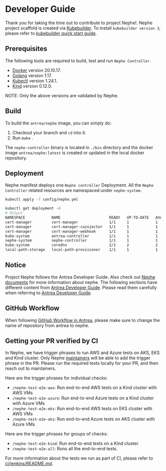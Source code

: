 # Developer Guide

Thank you for taking the time out to contribute to project Nephe!.
Nephe project scaffold is created via [Kubebuilder](https://github.com/kubernetes-sigs/kubebuilder).
To install `kubebuilder version 3`, please refer to
[kubebuilder quick start guide](https://book.kubebuilder.io/quick-start.html#installation).

## Prerequisites

The following tools are required to build, test and run `Nephe Controller`.

- [Docker](https://docs.docker.com/install/) version 20.10.17.
- [Golang](https://go.dev/dl/) version 1.17.
- [Kubectl](https://kubernetes.io/docs/tasks/tools/install-kubectl/) version 1.24.1.
- [Kind](https://kind.sigs.k8s.io/docs/user/quick-start/) version 0.12.0.

NOTE: Only the above versions are validated by Nephe.

## Build

To build the `antrea/nephe` image, you can simply do:

1. Checkout your branch and `cd` into it.
2. Run `make` .

The `nephe-controller` binary is located in `./bin` directory and the docker
image `antrea/nephe:latest` is created or updated in the local docker repository.

## Deployment

Nephe manifest deploys one `Nephe controller` Deployment. All the
`Nephe Controller` related resources are namespaced under `nephe-system`.

```bash
kubectl apply -f config/nephe.yml
```

```bash
kubectl get deployment -A
# Output
NAMESPACE            NAME                      READY   UP-TO-DATE   AVAILABLE   AGE
cert-manager         cert-manager              1/1     1            1           41m
cert-manager         cert-manager-cainjector   1/1     1            1           41m
cert-manager         cert-manager-webhook      1/1     1            1           41m
kube-system          antrea-controller         1/1     1            1           41m
nephe-system         nephe-controller          1/1     1            1           40m
kube-system          coredns                   2/2     2            2           43m
local-path-storage   local-path-provisioner    1/1     1            1           43m
```

## Notice

Project Nephe follows the Antrea Developer Guide. Also check out
[Nephe documents](docs) for more information about nephe. The following sections
have different content from [Antrea Developer Guide](https://github.com/antrea-io/antrea/blob/main/CONTRIBUTING.md).
Please read them carefully when referring to
[Antrea Developer Guide](https://github.com/antrea-io/antrea/blob/main/CONTRIBUTING.md).

## GitHub Workflow

When following [GitHub Workflow in Antrea](https://github.com/antrea-io/antrea/blob/main/CONTRIBUTING.md#github-workflow),
please make sure to change the name of repository from antrea to nephe.

## Getting your PR verified by CI

In Nephe, we have trigger phrases to run AWS and Azure tests on AKS, EKS and
Kind cluster. Only Nephe [maintainers](MAINTAINERS.md#nephe-maintainers) will
be able to add the trigger phrase in the PR. Please run the required tests
locally for your PR, and then reach out to maintainers.

Here are the trigger phrases for individual checks:

- `/nephe-test-e2e-aws`: Run end-to-end AWS tests on a Kind cluster with AWS VMs
- `/nephe-test-e2e-azure`: Run end-to-end Azure tests on a Kind cluster with Azure VMs
- `/nephe-test-e2e-eks`: Run end-to-end AWS tests on EKS cluster with AWS VMs
- `/nephe-test-e2e-aks`: Run end-to-end Azure tests on AKS cluster with Azure VMs

Here are the trigger phrases for groups of checks:

- `/nephe-test-e2e-kind`: Run end-to-end tests on a Kind cluster.
- `/nephe-test-e2e-all`: Runs all the end-to-end tests.

For more information about the tests we run as part of CI, please refer to
[ci/jenkins/README.md](ci/jenkins/README.md).